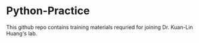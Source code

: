 # Python-Practice
This github repo contains training materials requried for joining Dr. Kuan-Lin Huang's lab. 
